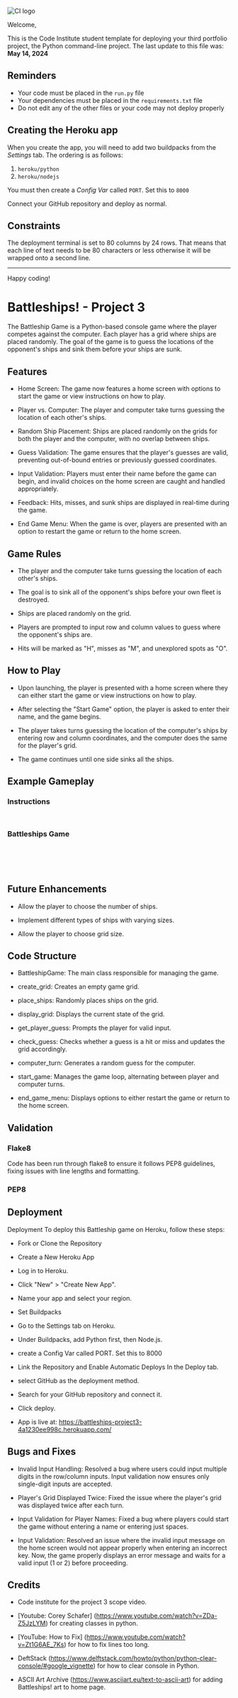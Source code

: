 ![CI logo](https://codeinstitute.s3.amazonaws.com/fullstack/ci_logo_small.png)

Welcome,

This is the Code Institute student template for deploying your third portfolio project, the Python command-line project. The last update to this file was: **May 14, 2024**

## Reminders

- Your code must be placed in the `run.py` file
- Your dependencies must be placed in the `requirements.txt` file
- Do not edit any of the other files or your code may not deploy properly

## Creating the Heroku app

When you create the app, you will need to add two buildpacks from the _Settings_ tab. The ordering is as follows:

1. `heroku/python`
2. `heroku/nodejs`

You must then create a _Config Var_ called `PORT`. Set this to `8000`

Connect your GitHub repository and deploy as normal.

## Constraints

The deployment terminal is set to 80 columns by 24 rows. That means that each line of text needs to be 80 characters or less otherwise it will be wrapped onto a second line.

---

Happy coding!


# Battleships! - Project 3

The Battleship Game is a Python-based console game where the player competes against the computer. Each player has a grid where ships are placed randomly. The goal of the game is to guess the locations of the opponent's ships and sink them before your ships are sunk.

## Features

- Home Screen: The game now features a home screen with options to start the game or view instructions on how to play.

- Player vs. Computer: The player and computer take turns guessing the location of each other's ships.

- Random Ship Placement: Ships are placed randomly on the grids for both the player and the computer, with no overlap between ships.

- Guess Validation: The game ensures that the player's guesses are valid, preventing out-of-bound entries or previously guessed coordinates.

- Input Validation: Players must enter their name before the game can begin, and invalid choices on the home screen are caught and handled appropriately.

- Feedback: Hits, misses, and sunk ships are displayed in real-time during the game.

- End Game Menu: When the game is over, players are presented with an option to restart the game or return to the home screen.

## Game Rules 

- The player and the computer take turns guessing the location of each other's ships.

- The goal is to sink all of the opponent's ships before your own fleet is destroyed.

- Ships are placed randomly on the grid.

- Players are prompted to input row and column values to guess where the opponent's ships are.

- Hits will be marked as "H", misses as "M", and unexplored spots as "O".

## How to Play

- Upon launching, the player is presented with a home screen where they can either start the game or view instructions on how to play.

- After selecting the "Start Game" option, the player is asked to enter their name, and the game begins.

- The player takes turns guessing the location of the computer's ships by entering row and column coordinates, and the computer does the same for the player's grid.

- The game continues until one side sinks all the ships.


## Example Gameplay

### Instructions 
![]()

![]()

### Battleships Game 
![]()

![]()

![]()

![]()

![]()

## Future Enhancements 

- Allow the player to choose the number of ships.

- Implement different types of ships with varying sizes.

- Allow the player to choose grid size. 

## Code Structure 

- BattleshipGame: The main class responsible for managing the game.

- create_grid: Creates an empty game grid.

- place_ships: Randomly places ships on the grid.

- display_grid: Displays the current state of the grid.

- get_player_guess: Prompts the player for valid input.

- check_guess: Checks whether a guess is a hit or miss and updates the grid accordingly.

- computer_turn: Generates a random guess for the computer.

- start_game: Manages the game loop, alternating between player and computer turns.

- end_game_menu: Displays options to either restart the game or return to the home screen.

## Validation
### Flake8

Code has been run through flake8 to ensure it follows PEP8 guidelines, fixing issues with line lengths and formatting.

### PEP8


## Deployment

Deployment
To deploy this Battleship game on Heroku, follow these steps:

-  Fork or Clone the Repository

- Create a New Heroku App
- Log in to Heroku.
- Click "New" > "Create New App".
- Name your app and select your region.

- Set Buildpacks
- Go to the Settings tab on Heroku.
- Under Buildpacks, add Python first, then Node.js.
- create a Config Var called PORT. Set this to 8000

- Link the Repository and Enable Automatic Deploys In the Deploy tab.
- select GitHub as the deployment method.
- Search for your GitHub repository and connect it.
- Click deploy. 

- App is live at: https://battleships-project3-4a1230ee998c.herokuapp.com/

## Bugs and Fixes

- Invalid Input Handling: Resolved a bug where users could input multiple digits in the row/column inputs. Input validation now ensures only single-digit inputs are accepted.

- Player's Grid Displayed Twice: Fixed the issue where the player's grid was displayed twice after each turn.

- Input Validation for Player Names: Fixed a bug where players could start the game without entering a name or entering just spaces.

- Input Validation: Resolved an issue where the invalid input message on the home screen would not appear properly when entering an incorrect key. Now, the game properly displays an error message and waits for a valid input (1 or 2) before proceeding.

## Credits

- Code institute for the project 3 scope video. 

- [Youtube: Corey Schafer] (https://www.youtube.com/watch?v=ZDa-Z5JzLYM) for creating classes in python. 

- [YouTube: How to Fix] (https://www.youtube.com/watch?v=Zt1G6AE_7Ks) for how to fix lines too long. 

- DeftStack (https://www.delftstack.com/howto/python/python-clear-console/#google_vignette) for how to clear console in Python.

- ASCII Art Archive (https://www.asciiart.eu/text-to-ascii-art) for adding Battleships! art to home page. 